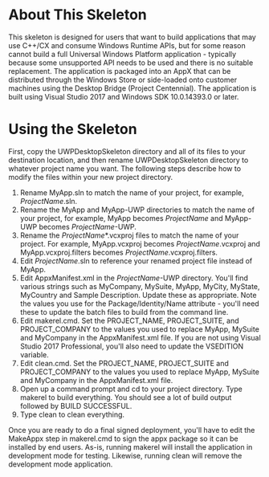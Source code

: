 About This Skeleton
===================

This skeleton is designed for users that want to build applications that may use C++/CX and consume Windows Runtime APIs, but for some reason cannot build a full Universal Windows Platform application - typically because some unsupported API needs to be used and there is no suitable replacement. The application is packaged into an AppX that can be distributed through the Windows Store or side-loaded onto customer machines using the Desktop Bridge (Project Centennial). The application is built using Visual Studio 2017 and Windows SDK 10.0.14393.0 or later.

Using the Skeleton
==================

First, copy the UWPDesktopSkeleton directory and all of its files to your destination location, and then rename UWPDesktopSkeleton directory to whatever project name you want. The following steps describe how to modify the files within your new project directory.

1. Rename MyApp.sln to match the name of your project, for example, *ProjectName*.sln.
2. Rename the MyApp and MyApp-UWP directories to match the name of your project, for example, MyApp becomes *ProjectName* and MyApp-UWP becomes *ProjectName*-UWP.
3. Rename the *ProjectName*\*.vcxproj files to match the name of your project. For example, MyApp.vcxproj becomes *ProjectName*.vcxproj and MyApp.vcxproj.filters becomes *ProjectName*.vcxproj.filters.
4. Edit *ProjectName*.sln to reference your renamed project file instead of MyApp.
5. Edit AppxManifest.xml in the *ProjectName*-UWP directory. You'll find various strings such as MyCompany, MySuite, MyApp, MyCity, MyState, MyCountry and Sample Description. Update these as appropriate. Note the values you use for the Package/Identity/Name attribute - you'll need these to update the batch files to build from the command line.
6. Edit makerel.cmd. Set the PROJECT_NAME, PROJECT_SUITE, and PROJECT_COMPANY to the values you used to replace MyApp, MySuite and MyCompany in the AppxManifest.xml file. If you are not using Visual Studio 2017 Professional, you'll also need to update the VSEDITION variable.
7. Edit clean.cmd. Set the PROJECT_NAME, PROJECT_SUITE and PROJECT_COMPANY to the values you used to replace MyApp, MySuite and MyCompany in the AppxManifest.xml file.
9. Open up a command prompt and cd to your project directory. Type makerel to build everything. You should see a lot of build output followed by BUILD SUCCESSFUL.
10. Type clean to clean everything.

Once you are ready to do a final signed deployment, you'll have to edit the MakeAppx step in makerel.cmd to sign the appx package so it can be installed by end users. As-is, running makerel will install the application in development mode for testing. Likewise, running clean will remove the development mode application.

